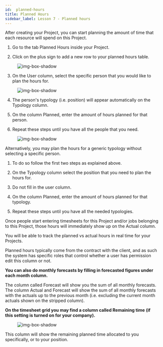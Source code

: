 ```yaml
---
id:  planned-hours
title: Planned Hours
sidebar_label: Lesson 7 - Planned hours
---
```


After creating your Project, you can start planning the amount of time that each resource will spend on this Project.

1. Go to the tab Planned Hours inside your Project.

2. Click on the plus sign to add a new row to your planned hours table.

<figure>

![img-box-shadow](/img/university/project-management/project-management-lesson7-1.png)
<figcaption></figcaption>
</figure>

3. On the User column, select the specific person that you would like to plan the hours for.

<figure>

![img-box-shadow](/img/university/project-management/project-management-lesson7-2.png)
<figcaption></figcaption>
</figure>

4. The person's typology (i.e. position) will appear automatically on the Typology column.

5. On the column Planned, enter the amount of hours planned for that person.

6. Repeat these steps until you have all the people that you need.

<figure>

![img-box-shadow](/img/university/project-management/project-management-lesson7-3.png)
<figcaption></figcaption>
</figure>

Alternatively, you may plan the hours for a generic typology without selecting a specific person.

1. To do so follow the first two steps as explained above.

2. On the Typology column select the position that you need to plan the hours for.

3. Do not fill in the user column.

4. On the column Planned, enter the amount of hours planned for that typology.

5. Repeat these steps until you have all the needed typologies.

Once people start entering timesheets for this Project and/or jobs belonging to this Project, those hours will immediately show up on the Actual column. 

You will be able to track the planned vs actual hours in real time for your Projects.

Planned hours typically come from the contract with the client, and as such the system has specific roles that control whether a user has permission edit this column or not.

**You can also do monthly forecasts by filling in forecasted figures under each month column.**

The column called Forecast will show you the sum of all monthly forecasts.
The column Actual and Forecast will show the sum of all monthly forecasts with the actuals up to the previous month (i.e. excluding the current month actuals shown on the stripped column).

**On the timesheet grid you may find a column called Remaining time**
**(if this setting is turned on for your company).**

<figure>

![img-box-shadow](/img/university/project-management/project-management-lesson7-4.png)
<figcaption></figcaption>
</figure>

This column will show the remaining planned time allocated to you specifically, or to your position.
